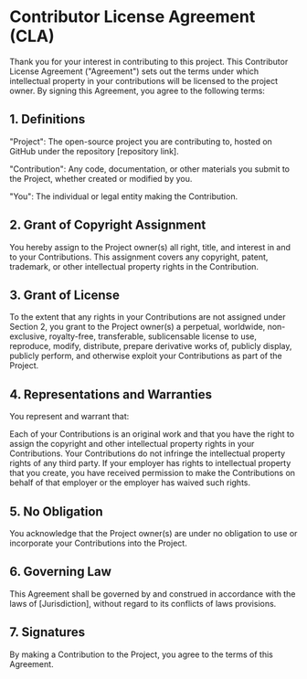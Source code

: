 # Contributor License Agreement (CLA)
Thank you for your interest in contributing to this project. This Contributor License Agreement ("Agreement") sets out the terms under which intellectual property in your contributions will be licensed to the project owner. By signing this Agreement, you agree to the following terms:

## 1. Definitions
"Project": The open-source project you are contributing to, hosted on GitHub under the repository [repository link].

"Contribution": Any code, documentation, or other materials you submit to the Project, whether created or modified by you.

"You": The individual or legal entity making the Contribution.

## 2. Grant of Copyright Assignment
You hereby assign to the Project owner(s) all right, title, and interest in and to your Contributions. This assignment covers any copyright, patent, trademark, or other intellectual property rights in the Contribution.

## 3. Grant of License
To the extent that any rights in your Contributions are not assigned under Section 2, you grant to the Project owner(s) a perpetual, worldwide, non-exclusive, royalty-free, transferable, sublicensable license to use, reproduce, modify, distribute, prepare derivative works of, publicly display, publicly perform, and otherwise exploit your Contributions as part of the Project.

## 4. Representations and Warranties
You represent and warrant that:

Each of your Contributions is an original work and that you have the right to assign the copyright and other intellectual property rights in your Contributions.
Your Contributions do not infringe the intellectual property rights of any third party.
If your employer has rights to intellectual property that you create, you have received permission to make the Contributions on behalf of that employer or the employer has waived such rights.

## 5. No Obligation
You acknowledge that the Project owner(s) are under no obligation to use or incorporate your Contributions into the Project.

## 6. Governing Law
This Agreement shall be governed by and construed in accordance with the laws of [Jurisdiction], without regard to its conflicts of laws provisions.

## 7. Signatures
By making a Contribution to the Project, you agree to the terms of this Agreement.
